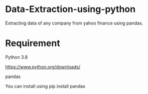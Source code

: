 # Data-Extraction-using-python
Extracting data of any company from yahoo finance using pandas.

# Requirement
Python 3.8

https://www.python.org/downloads/

pandas

You can install using pip install pandas
